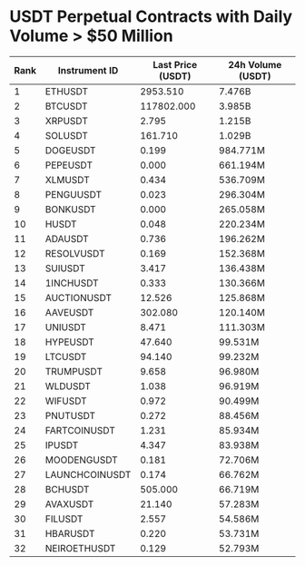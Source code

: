 # USDT Perpetual Contracts with Daily Volume > $50 Million

| Rank | Instrument ID | Last Price (USDT) | 24h Volume (USDT) |
|------|---------------|-------------------|-------------------|
| 1 | ETHUSDT | 2953.510 | 7.476B |
| 2 | BTCUSDT | 117802.000 | 3.985B |
| 3 | XRPUSDT | 2.795 | 1.215B |
| 4 | SOLUSDT | 161.710 | 1.029B |
| 5 | DOGEUSDT | 0.199 | 984.771M |
| 6 | PEPEUSDT | 0.000 | 661.194M |
| 7 | XLMUSDT | 0.434 | 536.709M |
| 8 | PENGUUSDT | 0.023 | 296.304M |
| 9 | BONKUSDT | 0.000 | 265.058M |
| 10 | HUSDT | 0.048 | 220.234M |
| 11 | ADAUSDT | 0.736 | 196.262M |
| 12 | RESOLVUSDT | 0.169 | 152.368M |
| 13 | SUIUSDT | 3.417 | 136.438M |
| 14 | 1INCHUSDT | 0.333 | 130.366M |
| 15 | AUCTIONUSDT | 12.526 | 125.868M |
| 16 | AAVEUSDT | 302.080 | 120.140M |
| 17 | UNIUSDT | 8.471 | 111.303M |
| 18 | HYPEUSDT | 47.640 | 99.531M |
| 19 | LTCUSDT | 94.140 | 99.232M |
| 20 | TRUMPUSDT | 9.658 | 96.980M |
| 21 | WLDUSDT | 1.038 | 96.919M |
| 22 | WIFUSDT | 0.972 | 90.499M |
| 23 | PNUTUSDT | 0.272 | 88.456M |
| 24 | FARTCOINUSDT | 1.231 | 85.934M |
| 25 | IPUSDT | 4.347 | 83.938M |
| 26 | MOODENGUSDT | 0.181 | 72.706M |
| 27 | LAUNCHCOINUSDT | 0.174 | 66.762M |
| 28 | BCHUSDT | 505.000 | 66.719M |
| 29 | AVAXUSDT | 21.140 | 57.283M |
| 30 | FILUSDT | 2.557 | 54.586M |
| 31 | HBARUSDT | 0.220 | 53.731M |
| 32 | NEIROETHUSDT | 0.129 | 52.793M |
